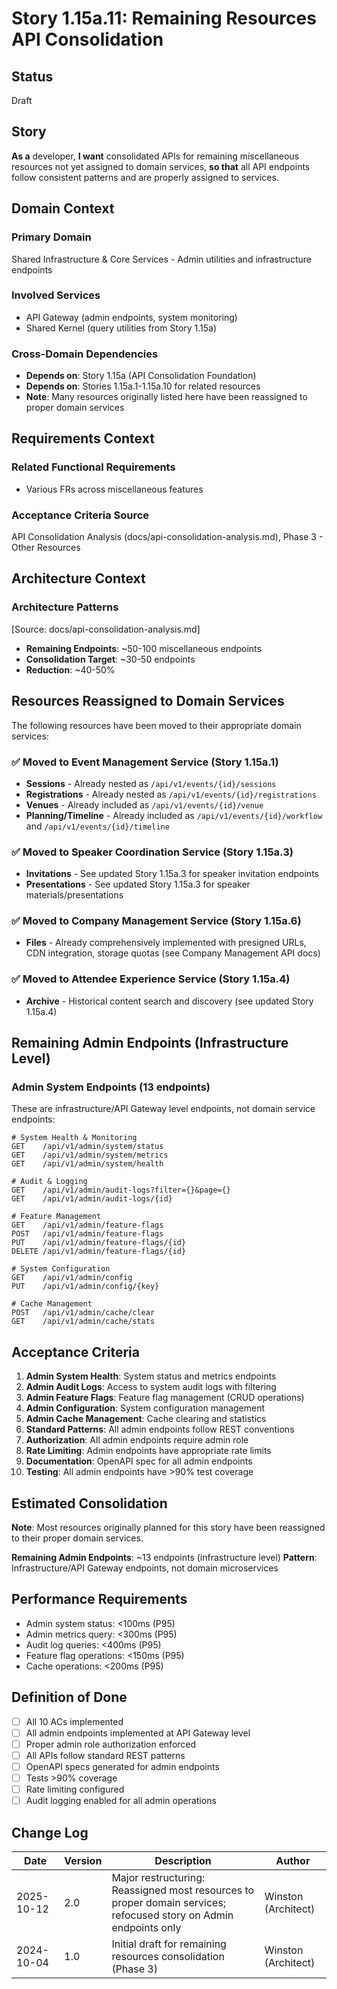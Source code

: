 # Story 1.15a.11: Remaining Resources API Consolidation

## Status
Draft

## Story

**As a** developer,
**I want** consolidated APIs for remaining miscellaneous resources not yet assigned to domain services,
**so that** all API endpoints follow consistent patterns and are properly assigned to services.

## Domain Context

### Primary Domain
Shared Infrastructure & Core Services - Admin utilities and infrastructure endpoints

### Involved Services
- API Gateway (admin endpoints, system monitoring)
- Shared Kernel (query utilities from Story 1.15a)

### Cross-Domain Dependencies
- **Depends on**: Story 1.15a (API Consolidation Foundation)
- **Depends on**: Stories 1.15a.1-1.15a.10 for related resources
- **Note**: Many resources originally listed here have been reassigned to proper domain services

## Requirements Context

### Related Functional Requirements
- Various FRs across miscellaneous features

### Acceptance Criteria Source
API Consolidation Analysis (docs/api-consolidation-analysis.md), Phase 3 - Other Resources

## Architecture Context

### Architecture Patterns
[Source: docs/api-consolidation-analysis.md]
- **Remaining Endpoints**: ~50-100 miscellaneous endpoints
- **Consolidation Target**: ~30-50 endpoints
- **Reduction**: ~40-50%

## Resources Reassigned to Domain Services

The following resources have been moved to their appropriate domain services:

### ✅ Moved to Event Management Service (Story 1.15a.1)
- **Sessions** - Already nested as `/api/v1/events/{id}/sessions`
- **Registrations** - Already nested as `/api/v1/events/{id}/registrations`
- **Venues** - Already included as `/api/v1/events/{id}/venue`
- **Planning/Timeline** - Already included as `/api/v1/events/{id}/workflow` and `/api/v1/events/{id}/timeline`

### ✅ Moved to Speaker Coordination Service (Story 1.15a.3)
- **Invitations** - See updated Story 1.15a.3 for speaker invitation endpoints
- **Presentations** - See updated Story 1.15a.3 for speaker materials/presentations

### ✅ Moved to Company Management Service (Story 1.15a.6)
- **Files** - Already comprehensively implemented with presigned URLs, CDN integration, storage quotas (see Company Management API docs)

### ✅ Moved to Attendee Experience Service (Story 1.15a.4)
- **Archive** - Historical content search and discovery (see updated Story 1.15a.4)

## Remaining Admin Endpoints (Infrastructure Level)

### Admin System Endpoints (13 endpoints)
These are infrastructure/API Gateway level endpoints, not domain service endpoints:

```
# System Health & Monitoring
GET    /api/v1/admin/system/status
GET    /api/v1/admin/system/metrics
GET    /api/v1/admin/system/health

# Audit & Logging
GET    /api/v1/admin/audit-logs?filter={}&page={}
GET    /api/v1/admin/audit-logs/{id}

# Feature Management
GET    /api/v1/admin/feature-flags
POST   /api/v1/admin/feature-flags
PUT    /api/v1/admin/feature-flags/{id}
DELETE /api/v1/admin/feature-flags/{id}

# System Configuration
GET    /api/v1/admin/config
PUT    /api/v1/admin/config/{key}

# Cache Management
POST   /api/v1/admin/cache/clear
GET    /api/v1/admin/cache/stats
```

## Acceptance Criteria

1. **Admin System Health**: System status and metrics endpoints
2. **Admin Audit Logs**: Access to system audit logs with filtering
3. **Admin Feature Flags**: Feature flag management (CRUD operations)
4. **Admin Configuration**: System configuration management
5. **Admin Cache Management**: Cache clearing and statistics
6. **Standard Patterns**: All admin endpoints follow REST conventions
7. **Authorization**: All admin endpoints require admin role
8. **Rate Limiting**: Admin endpoints have appropriate rate limits
9. **Documentation**: OpenAPI spec for all admin endpoints
10. **Testing**: All admin endpoints have >90% test coverage

## Estimated Consolidation

**Note**: Most resources originally planned for this story have been reassigned to their proper domain services.

**Remaining Admin Endpoints**: ~13 endpoints (infrastructure level)
**Pattern**: Infrastructure/API Gateway endpoints, not domain microservices

## Performance Requirements

- Admin system status: <100ms (P95)
- Admin metrics query: <300ms (P95)
- Audit log queries: <400ms (P95)
- Feature flag operations: <150ms (P95)
- Cache operations: <200ms (P95)

## Definition of Done

- [ ] All 10 ACs implemented
- [ ] All admin endpoints implemented at API Gateway level
- [ ] Proper admin role authorization enforced
- [ ] All APIs follow standard REST patterns
- [ ] OpenAPI specs generated for admin endpoints
- [ ] Tests >90% coverage
- [ ] Rate limiting configured
- [ ] Audit logging enabled for all admin operations

## Change Log

| Date | Version | Description | Author |
|------|---------|-------------|--------|
| 2025-10-12 | 2.0 | Major restructuring: Reassigned most resources to proper domain services; refocused story on Admin endpoints only | Winston (Architect) |
| 2024-10-04 | 1.0 | Initial draft for remaining resources consolidation (Phase 3) | Winston (Architect) |
